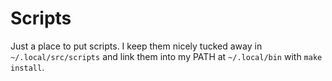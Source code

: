 # Scripts

Just a place to put scripts. I keep them nicely tucked away in `~/.local/src/scripts` and link them into my PATH at `~/.local/bin` with `make install`.
